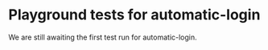# Playground tests for automatic-login
We are still awaiting the first test run for automatic-login.
